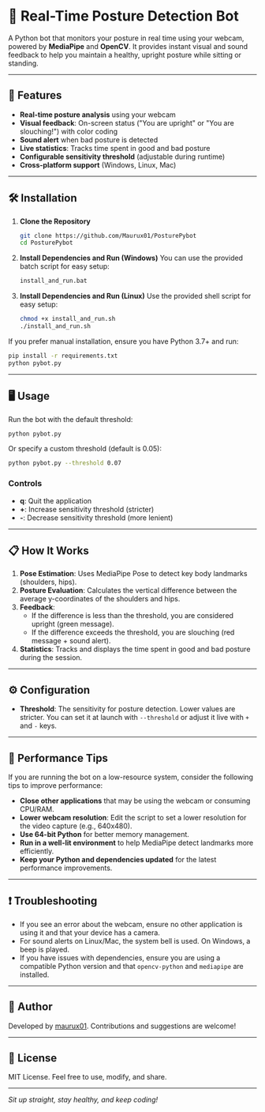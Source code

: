 # 🦾 Real-Time Posture Detection Bot

A Python bot that monitors your posture in real time using your webcam, powered by **MediaPipe** and **OpenCV**. It provides instant visual and sound feedback to help you maintain a healthy, upright posture while sitting or standing.


---

## 🚀 Features
- **Real-time posture analysis** using your webcam
- **Visual feedback**: On-screen status ("You are upright" or "You are slouching!") with color coding
- **Sound alert** when bad posture is detected
- **Live statistics**: Tracks time spent in good and bad posture
- **Configurable sensitivity threshold** (adjustable during runtime)
- **Cross-platform support** (Windows, Linux, Mac)

---

## 🛠️ Installation

1. **Clone the Repository**
   ```bash
   git clone https://github.com/Maurux01/PosturePybot
   cd PosturePybot
   ```

2. **Install Dependencies and Run (Windows)**
   You can use the provided batch script for easy setup:
   ```bat
   install_and_run.bat
   ```

3. **Install Dependencies and Run (Linux)**
   Use the provided shell script for easy setup:
   ```bash
   chmod +x install_and_run.sh
   ./install_and_run.sh
   ```

If you prefer manual installation, ensure you have Python 3.7+ and run:
```bash
pip install -r requirements.txt
python pybot.py
```

---

## 🖥️ Usage

Run the bot with the default threshold:
```bash
python pybot.py
```

Or specify a custom threshold (default is 0.05):
```bash
python pybot.py --threshold 0.07
```

### Controls
- **q**: Quit the application
- **+**: Increase sensitivity threshold (stricter)
- **-**: Decrease sensitivity threshold (more lenient)

---

## 📋 How It Works
1. **Pose Estimation**: Uses MediaPipe Pose to detect key body landmarks (shoulders, hips).
2. **Posture Evaluation**: Calculates the vertical difference between the average y-coordinates of the shoulders and hips.
3. **Feedback**:
   - If the difference is less than the threshold, you are considered upright (green message).
   - If the difference exceeds the threshold, you are slouching (red message + sound alert).
4. **Statistics**: Tracks and displays the time spent in good and bad posture during the session.

---

## ⚙️ Configuration
- **Threshold**: The sensitivity for posture detection. Lower values are stricter. You can set it at launch with `--threshold` or adjust it live with `+` and `-` keys.

---

## 🚦 Performance Tips
If you are running the bot on a low-resource system, consider the following tips to improve performance:
- **Close other applications** that may be using the webcam or consuming CPU/RAM.
- **Lower webcam resolution**: Edit the script to set a lower resolution for the video capture (e.g., 640x480).
- **Use 64-bit Python** for better memory management.
- **Run in a well-lit environment** to help MediaPipe detect landmarks more efficiently.
- **Keep your Python and dependencies updated** for the latest performance improvements.

---

## ❗ Troubleshooting
- If you see an error about the webcam, ensure no other application is using it and that your device has a camera.
- For sound alerts on Linux/Mac, the system bell is used. On Windows, a beep is played.
- If you have issues with dependencies, ensure you are using a compatible Python version and that `opencv-python` and `mediapipe` are installed.

---

## 👤 Author
Developed by [maurux01](https://github.com/maurux01). Contributions and suggestions are welcome!

---

## 📜 License
MIT License. Feel free to use, modify, and share.

---

*Sit up straight, stay healthy, and keep coding!*
```
